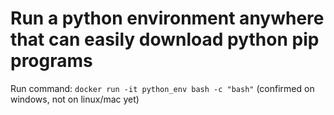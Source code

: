 # Run a python environment anywhere that can easily download python pip programs
Run command: `docker run -it python_env bash -c "bash"` (confirmed on windows, not on linux/mac yet)
